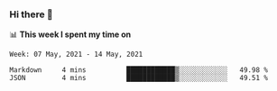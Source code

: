 ### Hi there 👋

📊 __This week I spent my time on__
<!--START_SECTION:waka-->
```text
Week: 07 May, 2021 - 14 May, 2021

Markdown     4 mins          ████████████▒░░░░░░░░░░░░   49.98 % 
JSON         4 mins          ████████████▒░░░░░░░░░░░░   49.51 % 
```
<!--END_SECTION:waka-->
<!--
**SREEHARI-M-S/SREEHARI-M-S** is a ✨ _special_ ✨ repository because its `README.md` (this file) appears on your GitHub profile.

Here are some ideas to get you started:

- 🔭 I’m currently working on ...
- 🌱 I’m currently learning ...
- 👯 I’m looking to collaborate on ...
- 🤔 I’m looking for help with ...
- 💬 Ask me about ...
- 📫 How to reach me: ...
- 😄 Pronouns: ...
- ⚡ Fun fact: ...
-->
